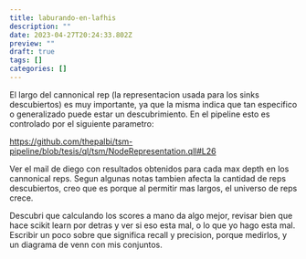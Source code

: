 ```yaml
---
title: laburando-en-lafhis
description: ""
date: 2023-04-27T20:24:33.802Z
preview: ""
draft: true
tags: []
categories: []
---
```


El largo del cannonical rep (la representacion usada para los sinks descubiertos) es muy importante, ya que la misma indica que tan especifico o generalizado puede estar un descubrimiento. En el pipeline esto es controlado por el siguiente parametro:

https://github.com/thepalbi/tsm-pipeline/blob/tesis/ql/tsm/NodeRepresentation.qll#L26

Ver el mail de diego con resultados obtenidos para cada max depth en los cannonical reps.
Segun algunas notas tambien afecta la cantidad de reps descubiertos, creo que es porque al permitir mas largos, el universo de reps crece.

Descubri que calculando los scores a mano da algo mejor, revisar bien que hace scikit learn por detras y ver si eso esta mal, o lo que yo hago esta mal. Escribir un poco sobre que significa recall y precision, porque medirlos, y un diagrama de venn con mis conjuntos.